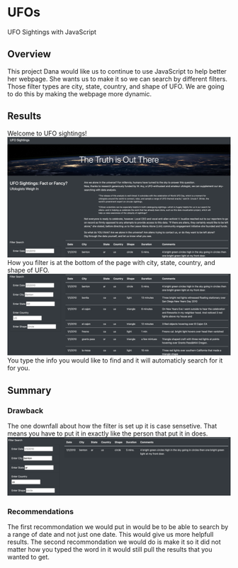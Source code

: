 # UFOs
UFO Sightings with JavaScript
## Overview
  This project Dana would like us to continue to use JavaScript to help better her webpage. She wants us to make it so we can search by different filters. Those filter types are city, state, country, and shape of UFO. We are going to do this by making the webpage more dynamic.
## Results
Welcome to UFO sightings!
![title](title.png)
How you filter is at the bottom of the page with city, state, country, and shape of UFO.
![filtercap](filtercap.png)
You type the info you would like to find and it will automaticly search for it for you. 
## Summary
### Drawback
The one downfall about how the filter is set up it is case sensetive. That means you have to put it in exactly like the person that put it in does.
![filternocap](filternocaps.png)
### Recommendations
The first recommondation we would put in would be to be able to search by a range of date and not just one date. This would give us more helpfull results.
The second recommondation we would do is make it so it did not matter how you typed the word in it would still pull the results that you wanted to get.
